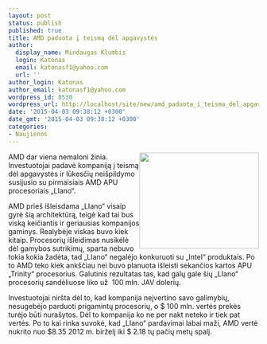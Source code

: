 ```yaml
---
layout: post
status: publish
published: true
title: AMD paduota į teismą dėl apgavystės
author:
  display_name: Mindaugas Klumbis
  login: Katonas
  email: katonasf1@yahoo.com
  url: ''
author_login: Katonas
author_email: katonasf1@yahoo.com
wordpress_id: 8530
wordpress_url: http://localhost/site/new/amd_paduota_i_teisma_del_apgavystes/
date: '2015-04-03 09:38:12 +0300'
date_gmt: '2015-04-03 09:38:12 +0300'
categories:
- Naujienos
---
```

<p>
	<a href="http://technews.lt/userfiles/LIano.jpg"><img alt="" src="http://technews.lt/userfiles/LIano.jpg" style="width: 240px; height: 193px; float: right;" /></a>AMD dar viena nemaloni žinia. Investuotojai padavė kompaniją į teismą dėl apgavystės ir lūkesčių nei&scaron;pildymo susijusio su pirmaisiais AMD APU procesoriais &bdquo;LIano&ldquo;.</p>
<p>
	AMD prie&scaron; i&scaron;leisdama &bdquo;LIano&ldquo; visaip gyrė &scaron;ią architektūrą, teigė kad tai bus viską keičiantis ir geriausias kompanijos gaminys. Realybėje viskas buvo kiek kitaip. Procesorių i&scaron;leidimas nusikėlė dėl gamybos sutrikimų, sparta nebuvo tokia kokia žadėta, tad &bdquo;LIano&ldquo; negalėjo konkuruoti su &bdquo;Intel&ldquo; produktais. Po to AMD teko kiek ank&scaron;čiau nei buvo planuota i&scaron;leisti sekančios kartos APU &bdquo;Trinity&ldquo; procesorius. Galutinis rezultatas tas, kad galų gale &scaron;ių &bdquo;LIano&ldquo; procesorių sandėliuose liko už &nbsp;100 mln. JAV dolerių.</p>
<p>
	Investuotojai nir&scaron;ta dėl to, kad kompanija neįvertino savo galimybių, nesugebėjo parduoti prigamintų procesorių, o $ 100 mln. vertės prekės turėjo būti nura&scaron;ytos. Dėl to kompanija ko ne per nakt neteko ir tiek pat vertės. Po to kai rinka suvokė, kad &bdquo;LIano&ldquo; pardavimai labai maži, AMD vertė nukrito nuo $8.35 2012 m. birželį iki $ 2.18 tų pačių metų spalį.&nbsp;</p>
